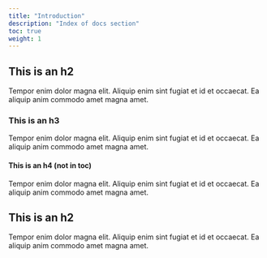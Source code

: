 ```yaml
---
title: "Introduction"
description: "Index of docs section"
toc: true
weight: 1
---
```


## This is an h2

Tempor enim dolor magna elit. Aliquip enim sint fugiat et id et occaecat. Ea aliquip anim commodo amet magna amet.

### This is an h3

Tempor enim dolor magna elit. Aliquip enim sint fugiat et id et occaecat. Ea aliquip anim commodo amet magna amet.

#### This is an h4 (not in toc)

Tempor enim dolor magna elit. Aliquip enim sint fugiat et id et occaecat. Ea aliquip anim commodo amet magna amet.

## This is an h2

Tempor enim dolor magna elit. Aliquip enim sint fugiat et id et occaecat. Ea aliquip anim commodo amet magna amet.
